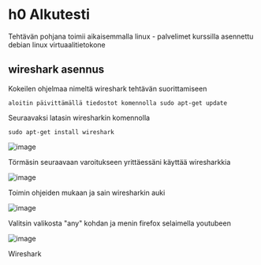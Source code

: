 # h0 Alkutesti

Tehtävän pohjana toimii aikaisemmalla linux - palvelimet kurssilla asennettu debian linux virtuaalitietokone

## wireshark asennus

Kokeilen ohjelmaa nimeltä wireshark tehtävän suorittamiseen

    aloitin päivittämällä tiedostot komennolla sudo apt-get update

Seuraavaksi latasin wiresharkin komennolla

    sudo apt-get install wireshark

![image](https://github.com/LassiMik/Tunkeutumistestaus_ict4tn027-3012/assets/112076377/28214eb1-2080-41c9-b8fa-dbace1494005)

Törmäsin seuraavaan varoitukseen yrittäessäni käyttää wiresharkkia

![image](https://github.com/LassiMik/Tunkeutumistestaus_ict4tn027-3012/assets/112076377/ecd6979e-7569-48f7-a00e-3c932db5342c)

Toimin ohjeiden mukaan ja sain wiresharkin auki

![image](https://github.com/LassiMik/Tunkeutumistestaus_ict4tn027-3012/assets/112076377/1dcecd7a-4326-4abc-84fa-476c42a7cc4f)

Valitsin valikosta "any" kohdan ja menin firefox selaimella youtubeen

![image](https://github.com/LassiMik/Tunkeutumistestaus_ict4tn027-3012/assets/112076377/09827eff-5a86-46c5-985d-b66fbd98fb24)

Wireshark 






